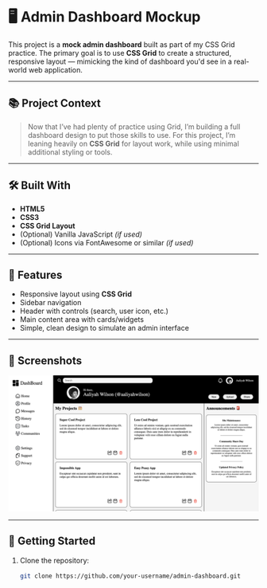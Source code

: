 # 🖥️ Admin Dashboard Mockup

This project is a **mock admin dashboard** built as part of my CSS Grid practice. The primary goal is to use **CSS Grid** to create a structured, responsive layout — mimicking the kind of dashboard you'd see in a real-world web application.

---

## 📚 Project Context

> Now that I’ve had plenty of practice using Grid, I’m building a full dashboard design to put those skills to use. For this project, I’m leaning heavily on **CSS Grid** for layout work, while using minimal additional styling or tools.

---

## 🛠️ Built With

- **HTML5**
- **CSS3**
- **CSS Grid Layout**
- (Optional) Vanilla JavaScript _(if used)_
- (Optional) Icons via FontAwesome or similar _(if used)_

---

## 🎯 Features

- Responsive layout using **CSS Grid**
- Sidebar navigation
- Header with controls (search, user icon, etc.)
- Main content area with cards/widgets
- Simple, clean design to simulate an admin interface

---

## 📸 Screenshots

![Library Screenshot](assets/image_preview.png)

---

## 🚀 Getting Started

1. Clone the repository:
   ```bash
   git clone https://github.com/your-username/admin-dashboard.git
   ```
